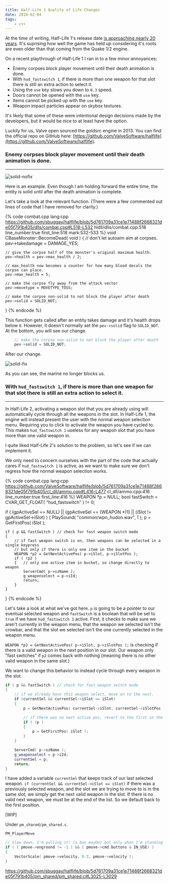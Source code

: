 ```yaml
---
title: Half-Life 1 Quality of Life Changes
date: 2018-02-04
tags:
	- c++
---
```


At the time of writing, Half-Life 1's release date <a href="https://en.wikipedia.org/wiki/Half-Life_(video_game)">is approaching nearly 20 years</a>. It's suprising how well the game has held up considering it's roots are even older than that coming from the Quake 1/2 engine.

On a recent playthrough of Half-Life 1 I ran in to a few minor annoyances:
- Enemy corpses block player movement until their death animation is done.
- With `hud_fastswitch 1`, if there is more than one weapon for that slot there is still an extra action to select it.
- Using the `use` key slows you down to `0.3` speed.
- Doors cannot be opened with the `use` key.
- Items cannot be picked up with the `use` key.
- Weapon impact particles appear on skybox textures.

It's likely that some of these were intentional design decisions made by the developers, but it would be nice to at least have the option.

Luckily for us, Valve open sourced the goldsrc engine in 2013. You can find the official repo on GitHub here: [https://github.com/ValveSoftware/halflife](https://github.com/ValveSoftware/halflife). 

### Enemy corpses block player movement until their death animation is done.
----

![solid-nofix](/images/solid-nofix.gif)

Here is an example. Even though I am holding forward the entire time, the entity is solid until after the death animation is complete.

Let's take a look at the relevant function. (There were a few commented out lines of code that I have removed for clarity.)

{% code combat.cpp lang:cpp https://github.com/sbuggay/halflife/blob/5d761709a31ce1e71488f2668321de05f791b405/dlls/combat.cpp#L518-L532 hldll/dlls/combat.cpp:518 line_number:true first_line:518 mark:532-533 %}
void CBaseMonster::BecomeDead( void )
{
	// don't let autoaim aim at corpses.
	pev->takedamage = DAMAGE_YES;
	
	// give the corpse half of the monster's original maximum health. 
	pev->health = pev->max_health / 2;

	// max_health now becomes a counter for how many blood decals the corpse can place.
	pev->max_health = 5; 

	// make the corpse fly away from the attack vector
	pev->movetype = MOVETYPE_TOSS;

	// make the corpse non-solid to not block the player after death
	pev->solid = SOLID_NOT;
}
{% endcode %}

This function gets called after an entity takes damage and it's health drops below `0`. However, it doesn't normally set the `pev->solid` flag to `SOLID_NOT`. At the bottom, you will see our change.

```c++
	// make the corpse non-solid to not block the player after death
	pev->solid = SOLID_NOT;
```

After our change.

![solid-fix](/images/solid-fix.gif)

As you can see, the marine no longer blocks us.

### With `hud_fastswitch 1`, if there is more than one weapon for that slot there is still an extra action to select it.
----

In Half-Life 2, activating a weapon slot that you are already using will automatically cycle through all the weapons in the slot. In Half-Life 1, the engine will instead present the user with the normal weapon selection menu. Requiring you to click to activate the weapon you have cycled to. This makes `hud_fastswitch 1` useless for any weapon slot that you have more than one valid weapon in.

I quite liked Half-Life 2's solution to the problem, so let's see if we can implement it.

We only need to concern ourselves with the part of the code that actually cares if `hud_fastswitch 1` is active, as we want to make sure we don't regress how the normal weapon selection works.	

{% code combat.cpp lang:cpp https://github.com/ValveSoftware/halflife/blob/5d761709a31ce1e71488f2668321de05f791b405/cl_dll/ammo.cpp#L416-L477 cl_dll/ammo.cpp:416 line_number:true first_line:416 %}
WEAPON *p = NULL;
bool fastSwitch = CVAR_GET_FLOAT( "hud_fastswitch" ) != 0;

if ( (gpActiveSel == NULL) || (gpActiveSel == (WEAPON *)1) || (iSlot != gpActiveSel->iSlot) )
{
	PlaySound( "common/wpn_hudon.wav", 1 );
	p = GetFirstPos( iSlot );

	if ( p && fastSwitch ) // check for fast weapon switch mode
	{
		// if fast weapon switch is on, then weapons can be selected in a single keypress
		// but only if there is only one item in the bucket
		WEAPON *p2 = GetNextActivePos( p->iSlot, p->iSlotPos );
		if ( !p2 )
		{	// only one active item in bucket, so change directly to weapon
			ServerCmd( p->szName );
			g_weaponselect = p->iId;
			return;
		}
	}
}
{% endcode %}

Let's take a look at what we've got here. `p` is going to be a pointer to our eventual selected weapon and `fastSwitch` is a boolean that will be set to `true` if we have `hud_fastswitch 1` active.
First, it checks to make sure we aren't currently in the weapon menu, that the weapon we selected isn't the crowbar, and that the slot we selected isn't the one currently selected in the weapon menu.

`WEAPON *p2 = GetNextActivePos( p->iSlot, p->iSlotPos );` is checking if there is a valid weapon in the next position in our slot. Our weapon only "fast switches" if `p2` comes back with nothing (meaning there is no other valid weapon in the same slot.)

We want to change this behavior to instead cycle through every weapon in the slot.

```c++
if ( p && fastSwitch ) // check for fast weapon switch mode
{		
	// if we already have this weapon select, move on to the next.
	if (currentSel && currentSel->iSlot == iSlot)
	{
		p = GetNextActivePos( currentSel->iSlot, currentSel->iSlotPos );

		// if there was no next active pos, revert to the first in the slot
		if ( !p )
		{
			p = GetFirstPos( iSlot );
		}
	}

	ServerCmd( p->szName );
	g_weaponselect = p->iId;
	currentSel = p;
	return;
}
```

I have added a variable `currentSel` that keeps track of our last selected weapon.
`if (currentSel && currentSel->iSlot == iSlot)` if there was a previously selected weapon, and the slot we are trying to move to is in the same slot, we simply get the next valid weapon in the slot. If there is no valid next weapon, we must be at the end of the list. So we default back to the first position.

[WIP]

Under `pm_shared/pm_shared.c`.

`PM_PlayerMove`

```c++
// Slow down, I'm pulling it! (a box maybe) but only when I'm standing on ground
if ( ( pmove->onground != -1 ) && ( pmove->cmd.buttons & IN_USE) )
{
	VectorScale( pmove->velocity, 0.3, pmove->velocity );
}
```

https://github.com/sbuggay/halflife/blob/5d761709a31ce1e71488f2668321de05f791b405/pm_shared/pm_shared.c#L3025-L3029